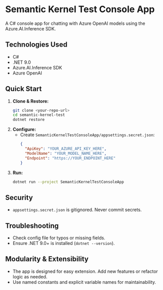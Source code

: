 # Semantic Kernel Test Console App

A C# console app for chatting with Azure OpenAI models using the Azure.AI.Inference SDK.

## Technologies Used
- C#
- .NET 9.0
- Azure.AI.Inference SDK
- Azure OpenAI

## Quick Start
1. **Clone & Restore:**
   ```sh
   git clone <your-repo-url>
   cd semantic-kernel-test
   dotnet restore
   ```
2. **Configure:**
   - Create `SemanticKernelTestConsoleApp/appsettings.secret.json`:
     ```json
     {
       "ApiKey": "YOUR_AZURE_API_KEY_HERE",
       "ModelName": "YOUR_MODEL_NAME_HERE",
       "Endpoint": "https://YOUR_ENDPOINT_HERE"
     }
     ```
3. **Run:**
   ```sh
   dotnet run --project SemanticKernelTestConsoleApp
   ```

## Security
- `appsettings.secret.json` is gitignored. Never commit secrets.

## Troubleshooting
- Check config file for typos or missing fields.
- Ensure .NET 9.0+ is installed (`dotnet --version`).

## Modularity & Extensibility
- The app is designed for easy extension. Add new features or refactor logic as needed.
- Use named constants and explicit variable names for maintainability.